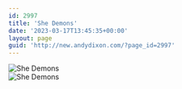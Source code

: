 ```yaml
---
id: 2997
title: 'She Demons'
date: '2023-03-17T13:45:35+00:00'
layout: page
guid: 'http://new.andydixon.com/?page_id=2997'
---
```


![She Demons](https://i0.wp.com/assets.g8x2.ldn.idrivee2-23.com/posters/She%20Demons%2001.jpg?w=1200&ssl=1 "She Demons")  
![She Demons](https://i0.wp.com/assets.g8x2.ldn.idrivee2-23.com/posters/She%20Demons%2002.jpg?w=1200&ssl=1 "She Demons")